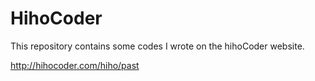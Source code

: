 # HihoCoder

This repository contains some codes I wrote on the hihoCoder website.

http://hihocoder.com/hiho/past
